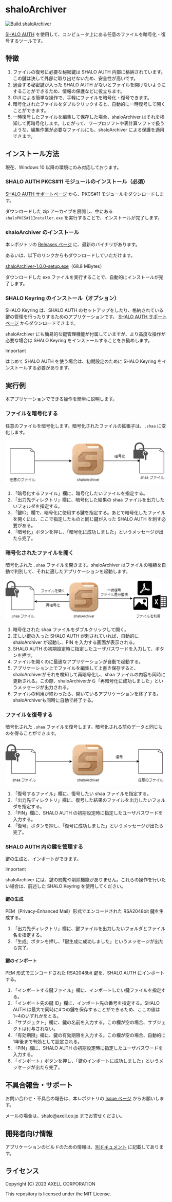 # shaloArchiver

[![Build shaloArchiver](https://github.com/axell-corp/shalo-archiver/actions/workflows/build.yml/badge.svg)](https://github.com/axell-corp/shalo-archiver/actions/workflows/build.yml)

[SHALO AUTH](https://shalo.jp/auth/) を使用して、コンピュータ上にある任意のファイルを暗号化・復号するツールです。

## 特徴

1. ファイルの復号に必要な秘密鍵は SHALO AUTH 内部に格納されています。この鍵は決して外部に取り出せないため、安全性が高いです。
2. 適合する秘密鍵が入った SHALO AUTH がないとファイルを開けないようにすることができるため、情報の保護などに役立ちます。
3. GUI による簡単な操作で、手軽にファイルを暗号化・復号できます。
4.  暗号化されたファイルをダブルクリックすると、自動的に一時復号して開くことができます。
5. 一時復号したファイルを編集して保存した場合、shaloArchiver はそれを検知して再暗号化します。したがって、ワープロソフトや表計算ソフトで扱うような、編集作業が必要なファイルにも、shaloArchiver による保護を適用できます。

## インストール方法

現在、Windows 10 以降の環境にのみ対応しております。

### SHALO AUTH PKCS#11 モジュールのインストール（必須）

[SHALO AUTH サポートページ](https://auth.shalo.jp/) から、PKCS#11 モジュールをダウンロードします。

ダウンロードした zip アーカイブを展開し、中にある `shaloPKCS#11Installer.exe` を実行することで、インストールが完了します。

### shaloArchiver のインストール

本レポジトリの [Releases ページ](https://github.com/axell-corp/shalo-archiver/releases) に、最新のバイナリがあります。

あるいは、以下のリンクからもダウンロードしていただけます。

[shaloArchiver-1.0.0-setup.exe](https://github.com/axell-corp/shalo-archiver/releases/download/v1.0.0/shaloArchiver-1.0.0-setup.exe)（68.8 MBytes）

ダウンロードした exe ファイルを実行することで、自動的にインストールが完了します。

### SHALO Keyring のインストール（オプション）

SHALO Keyring は、SHALO AUTH のセットアップをしたり、格納されている鍵の管理を行ったりするためのアプリケーションです。
[SHALO AUTH サポートページ](https://auth.shalo.jp/) からダウンロードできます。

shaloArchiver にも簡易的な鍵管理機能が付属していますが、より高度な操作が必要な場合は SHALO Keyring をインストールすることをお勧めします。

> [!IMPORTANT]
> はじめて SHALO AUTH を使う場合は、初期設定のために SHALO Keyring をインストールする必要があります。

## 実行例

本アプリケーションでできる操作を簡単に説明します。

### ファイルを暗号化する

任意のファイルを暗号化します。暗号化されたファイルの拡張子は、`.shaa` に変化します。

![encryption](./imgs/encryption.png)

1. 「暗号化するファイル」欄に、暗号化したいファイルを指定する。
2. 「出力先ディレクトリ」欄に、暗号化した結果の shaa ファイルを出力したいフォルダを指定する。
3. 「鍵ID」欄で、暗号化に使用する鍵を指定する。あとで暗号化したファイルを開くには、ここで指定したものと同じ鍵が入った SHALO AUTH を刺す必要がある。
4. 「暗号化」ボタンを押し、「暗号化に成功しました」というメッセージが出たら完了。

### 暗号化されたファイルを開く

暗号化された `.shaa` ファイルを開きます。shaloArchiver はファイルの種類を自動で判別して、それに適したアプリケーションを起動します。

![open](./imgs/open.png)

1. 暗号化された shaa ファイルをダブルクリックして開く。
2. 正しい鍵の入った SHALO AUTH が刺されていれば、自動的に shaloArchiver が起動し、PIN を入力する画面が表示される。
3. SHALO AUTH の初期設定時に指定したユーザパスワードを入力して、ボタンを押す。
4. ファイルを開くのに最適なアプリケーションが自動で起動する。
5. アプリケーション上でファイルを編集して上書き保存すると、shaloArchiverがそれを検知して再暗号化し、shaa ファイルの内容も同時に更新される。この際、shaloArchiverから「再暗号化に成功しました」というメッセージが出力される。
6. ファイルの利用が終わったら、開いているアプリケーションを終了する。shaloArchiverも同時に自動で終了する。

### ファイルを復号する

暗号化された `.shaa` ファイルを復号します。暗号化される前のデータと同じものを得ることができます。

![decryption](./imgs/decryption.png)

1. 「復号するファイル」欄に、復号したい shaa ファイルを指定する。
2. 「出力先ディレクトリ」欄に、復号した結果のファイルを出力したいフォルダを指定する。
3. 「PIN」欄に、SHALO AUTH の初期設定時に指定したユーザパスワードを入力する。
4. 「復号」ボタンを押し、「復号に成功しました」というメッセージが出たら完了。

### SHALO AUTH 内の鍵を管理する

鍵の生成と、インポートができます。

> [!IMPORTANT]
> shaloArchiver には、鍵の閲覧や削除機能がありません。これらの操作を行いたい場合は、前述した SHALO Keyring を使用してください。

#### 鍵の生成

PEM（Privacy-Enhanced Mail）形式でエンコードされた RSA2048bit 鍵を生成する。

1. 「出力先ディレクトリ」欄に、鍵ファイルを出力したいフォルダとファイル名を指定する。
2. 「生成」ボタンを押し、「鍵生成に成功しました」というメッセージが出たら完了。

#### 鍵のインポート

PEM 形式でエンコードされた RSA2048bit 鍵を、SHALO AUTH にインポートする。

1. 「インポートする鍵ファイル」欄に、インポートしたい鍵ファイルを指定する。
2. 「インポート先の鍵 ID」欄に、インポート先の番号を指定する。SHALO AUTH は最大で同時に4つの鍵を保存することができるため、ここの値は1~4のいずれかをとる。
3. 「サブジェクト」欄に、鍵の名前を入力する。この欄が空の場合、サブジェクトは付与されない。
4. 「有効期限」欄に、鍵の有効期限を入力する。この欄が空の場合、自動的に1年後まで有効として設定される。
6. 「PIN」欄に、SHALO AUTH の初期設定時に指定したユーザパスワードを入力する。
7. 「インポート」ボタンを押し、「鍵のインポートに成功しました」というメッセージが出たら完了。

## 不具合報告・サポート

お問い合わせ・不具合の報告は、本レポジトリの [Issue ページ](https://github.com/axell-corp/shalo-archiver/issues) からお願いします。

メールの場合は、shalo@axell.co.jp までお寄せください。

## 開発者向け情報

アプリケーションのビルドのための情報は、[別ドキュメント](./BUILDING.md) に記載してあります。

## ライセンス

Copyright (C) 2023 AXELL CORPORATION

This repository is licensed under the MIT License.
